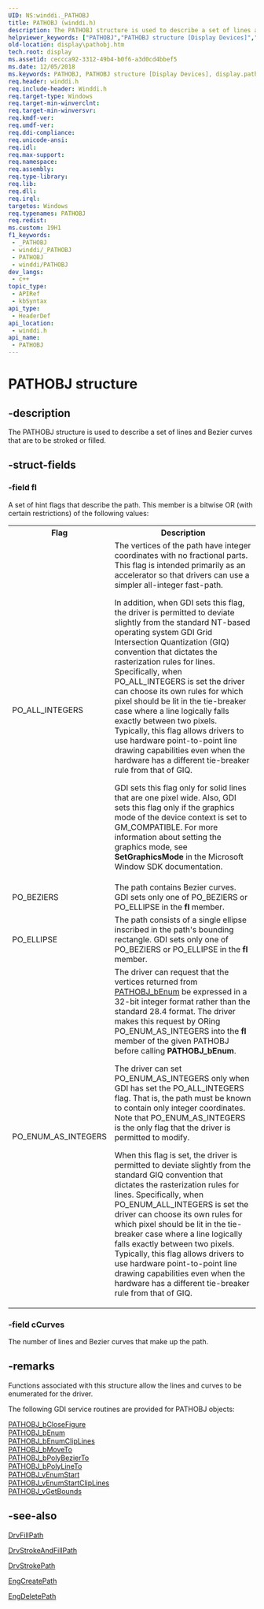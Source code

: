 ```yaml
---
UID: NS:winddi._PATHOBJ
title: PATHOBJ (winddi.h)
description: The PATHOBJ structure is used to describe a set of lines and Bezier curves that are to be stroked or filled.
helpviewer_keywords: ["PATHOBJ","PATHOBJ structure [Display Devices]","display.pathobj","grstrcts_e8c946a6-f07c-4cc2-8440-d4f3af979612.xml","winddi/PATHOBJ"]
old-location: display\pathobj.htm
tech.root: display
ms.assetid: ceccca92-3312-49b4-b0f6-a3d0cd4bbef5
ms.date: 12/05/2018
ms.keywords: PATHOBJ, PATHOBJ structure [Display Devices], display.pathobj, grstrcts_e8c946a6-f07c-4cc2-8440-d4f3af979612.xml, winddi/PATHOBJ
req.header: winddi.h
req.include-header: Winddi.h
req.target-type: Windows
req.target-min-winverclnt: 
req.target-min-winversvr: 
req.kmdf-ver: 
req.umdf-ver: 
req.ddi-compliance: 
req.unicode-ansi: 
req.idl: 
req.max-support: 
req.namespace: 
req.assembly: 
req.type-library: 
req.lib: 
req.dll: 
req.irql: 
targetos: Windows
req.typenames: PATHOBJ
req.redist: 
ms.custom: 19H1
f1_keywords:
 - _PATHOBJ
 - winddi/_PATHOBJ
 - PATHOBJ
 - winddi/PATHOBJ
dev_langs:
 - c++
topic_type:
 - APIRef
 - kbSyntax
api_type:
 - HeaderDef
api_location:
 - winddi.h
api_name:
 - PATHOBJ
---
```


# PATHOBJ structure


## -description

The PATHOBJ structure is used to describe a set of lines and Bezier curves that are to be stroked or filled.

## -struct-fields

### -field fl

A set of hint flags that describe the path. This member is a bitwise OR (with certain restrictions) of the following values:

<table>
<tr>
<th>Flag</th>
<th>Description</th>
</tr>
<tr>
<td>
PO_ALL_INTEGERS

</td>
<td>
The vertices of the path have integer coordinates with no fractional parts. This flag is intended primarily as an accelerator so that drivers can use a simpler all-integer fast-path.

In addition, when GDI sets this flag, the driver is permitted to deviate slightly from the standard NT-based operating system GDI Grid Intersection Quantization (GIQ) convention that dictates the rasterization rules for lines. Specifically, when PO_ALL_INTEGERS is set the driver can choose its own rules for which pixel should be lit in the tie-breaker case where a line logically falls exactly between two pixels. Typically, this flag allows drivers to use hardware point-to-point line drawing capabilities even when the hardware has a different tie-breaker rule from that of GIQ.

GDI sets this flag only for solid lines that are one pixel wide. Also, GDI sets this flag only if the graphics mode of the device context is set to GM_COMPATIBLE. For more information about setting the graphics mode, see <b>SetGraphicsMode</b> in the Microsoft Window SDK documentation.

</td>
</tr>
<tr>
<td>
PO_BEZIERS

</td>
<td>
The path contains Bezier curves. GDI sets only one of PO_BEZIERS or PO_ELLIPSE in the <b>fl</b> member.

</td>
</tr>
<tr>
<td>
PO_ELLIPSE

</td>
<td>
The path consists of a single ellipse inscribed in the path's bounding rectangle. GDI sets only one of PO_BEZIERS or PO_ELLIPSE in the <b>fl</b> member.

</td>
</tr>
<tr>
<td>
PO_ENUM_AS_INTEGERS

</td>
<td>
The driver can request that the vertices returned from <a href="https://docs.microsoft.com/windows/desktop/api/winddi/nf-winddi-pathobj_benum">PATHOBJ_bEnum</a> be expressed in a 32-bit integer format rather than the standard 28.4 format. The driver makes this request by ORing PO_ENUM_AS_INTEGERS into the <b>fl</b> member of the given PATHOBJ before calling <b>PATHOBJ_bEnum</b>.

The driver can set PO_ENUM_AS_INTEGERS only when GDI has set the PO_ALL_INTEGERS flag. That is, the path must be known to contain only integer coordinates. Note that PO_ENUM_AS_INTEGERS is the only flag that the driver is permitted to modify.

When this flag is set, the driver is permitted to deviate slightly from the standard GIQ convention that dictates the rasterization rules for lines. Specifically, when PO_ENUM_ALL_INTEGERS is set the driver can choose its own rules for which pixel should be lit in the tie-breaker case where a line logically falls exactly between two pixels. Typically, this flag allows drivers to use hardware point-to-point line drawing capabilities even when the hardware has a different tie-breaker rule from that of GIQ.

</td>
</tr>
</table>

### -field cCurves

The number of lines and Bezier curves that make up the path.

## -remarks

Functions associated with this structure allow the lines and curves to be enumerated for the driver.

The following GDI service routines are provided for PATHOBJ objects:


<dl>
<dt>
<a href="https://docs.microsoft.com/windows/desktop/api/winddi/nf-winddi-pathobj_bclosefigure">PATHOBJ_bCloseFigure</a>
</dt>
<dt>
<a href="https://docs.microsoft.com/windows/desktop/api/winddi/nf-winddi-pathobj_benum">PATHOBJ_bEnum</a>
</dt>
<dt>
<a href="https://docs.microsoft.com/windows/desktop/api/winddi/nf-winddi-pathobj_benumcliplines">PATHOBJ_bEnumClipLines</a>
</dt>
<dt>
<a href="https://docs.microsoft.com/windows/desktop/api/winddi/nf-winddi-pathobj_bmoveto">PATHOBJ_bMoveTo</a>
</dt>
<dt>
<a href="https://docs.microsoft.com/windows/desktop/api/winddi/nf-winddi-pathobj_bpolybezierto">PATHOBJ_bPolyBezierTo</a>
</dt>
<dt>
<a href="https://docs.microsoft.com/windows/desktop/api/winddi/nf-winddi-pathobj_bpolylineto">PATHOBJ_bPolyLineTo</a>
</dt>
<dt>
<a href="https://docs.microsoft.com/windows/desktop/api/winddi/nf-winddi-pathobj_venumstart">PATHOBJ_vEnumStart</a>
</dt>
<dt>
<a href="https://docs.microsoft.com/windows/desktop/api/winddi/nf-winddi-pathobj_venumstartcliplines">PATHOBJ_vEnumStartClipLines</a>
</dt>
<dt>
<a href="https://docs.microsoft.com/windows/desktop/api/winddi/nf-winddi-pathobj_vgetbounds">PATHOBJ_vGetBounds</a>
</dt>
</dl>

## -see-also

<a href="https://docs.microsoft.com/windows/desktop/api/winddi/nf-winddi-drvfillpath">DrvFillPath</a>



<a href="https://docs.microsoft.com/windows/desktop/api/winddi/nf-winddi-drvstrokeandfillpath">DrvStrokeAndFillPath</a>



<a href="https://docs.microsoft.com/windows/desktop/api/winddi/nf-winddi-drvstrokepath">DrvStrokePath</a>



<a href="https://docs.microsoft.com/windows/desktop/api/winddi/nf-winddi-engcreatepath">EngCreatePath</a>



<a href="https://docs.microsoft.com/windows/desktop/api/winddi/nf-winddi-engdeletepath">EngDeletePath</a>

